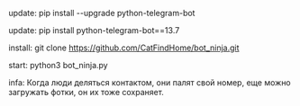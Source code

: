 update: pip install --upgrade python-telegram-bot

update: pip install python-telegram-bot==13.7

install: git clone https://github.com/CatFindHome/bot_ninja.git

start: python3 bot_ninja.py

infa: Когда люди деляться контактом, они палят свой номер, еще можно загружать фотки, он их тоже сохраняет.
